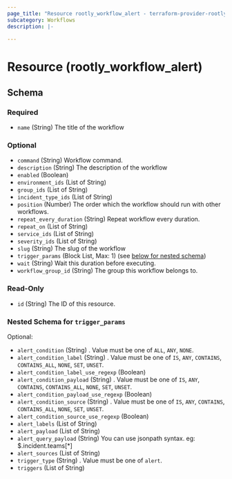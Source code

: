 ```yaml
---
page_title: "Resource rootly_workflow_alert - terraform-provider-rootly"
subcategory: Workflows
description: |-
    
---
```


# Resource (rootly_workflow_alert)



<!-- schema generated by tfplugindocs -->
## Schema

### Required

- `name` (String) The title of the workflow

### Optional

- `command` (String) Workflow command.
- `description` (String) The description of the workflow
- `enabled` (Boolean)
- `environment_ids` (List of String)
- `group_ids` (List of String)
- `incident_type_ids` (List of String)
- `position` (Number) The order which the workflow should run with other workflows.
- `repeat_every_duration` (String) Repeat workflow every duration.
- `repeat_on` (List of String)
- `service_ids` (List of String)
- `severity_ids` (List of String)
- `slug` (String) The slug of the workflow
- `trigger_params` (Block List, Max: 1) (see [below for nested schema](#nestedblock--trigger_params))
- `wait` (String) Wait this duration before executing.
- `workflow_group_id` (String) The group this workflow belongs to.

### Read-Only

- `id` (String) The ID of this resource.

<a id="nestedblock--trigger_params"></a>
### Nested Schema for `trigger_params`

Optional:

- `alert_condition` (String) . Value must be one of `ALL`, `ANY`, `NONE`.
- `alert_condition_label` (String) . Value must be one of `IS`, `ANY`, `CONTAINS`, `CONTAINS_ALL`, `NONE`, `SET`, `UNSET`.
- `alert_condition_label_use_regexp` (Boolean)
- `alert_condition_payload` (String) . Value must be one of `IS`, `ANY`, `CONTAINS`, `CONTAINS_ALL`, `NONE`, `SET`, `UNSET`.
- `alert_condition_payload_use_regexp` (Boolean)
- `alert_condition_source` (String) . Value must be one of `IS`, `ANY`, `CONTAINS`, `CONTAINS_ALL`, `NONE`, `SET`, `UNSET`.
- `alert_condition_source_use_regexp` (Boolean)
- `alert_labels` (List of String)
- `alert_payload` (List of String)
- `alert_query_payload` (String) You can use jsonpath syntax. eg: $.incident.teams[*]
- `alert_sources` (List of String)
- `trigger_type` (String) . Value must be one of `alert`.
- `triggers` (List of String)
